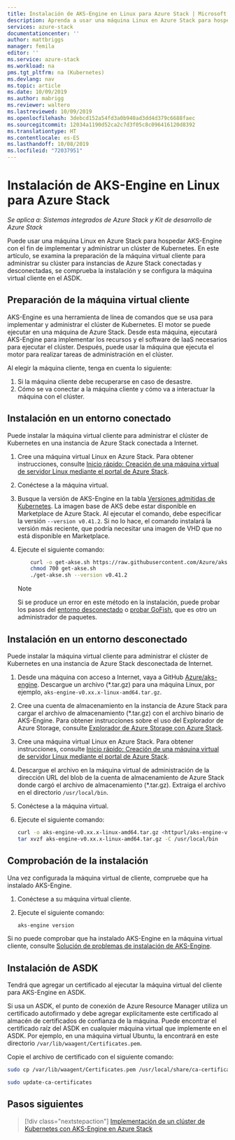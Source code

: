 ```yaml
---
title: Instalación de AKS-Engine en Linux para Azure Stack | Microsoft Docs
description: Aprenda a usar una máquina Linux en Azure Stack para hospedar AKS-Engine con el fin de implementar y administrar un clúster de Kubernetes.
services: azure-stack
documentationcenter: ''
author: mattbriggs
manager: femila
editor: ''
ms.service: azure-stack
ms.workload: na
pms.tgt_pltfrm: na (Kubernetes)
ms.devlang: nav
ms.topic: article
ms.date: 10/09/2019
ms.author: mabrigg
ms.reviewer: waltero
ms.lastreviewed: 10/09/2019
ms.openlocfilehash: 3debcd152a54fd3a0b940ad3dd4d379c6688faec
ms.sourcegitcommit: 12034a1190d52ca2c7d3f05c8c096416120d8392
ms.translationtype: HT
ms.contentlocale: es-ES
ms.lasthandoff: 10/08/2019
ms.locfileid: "72037951"
---
```

# <a name="install-the-aks-engine-on-linux-in-azure-stack"></a>Instalación de AKS-Engine en Linux para Azure Stack

*Se aplica a: Sistemas integrados de Azure Stack y Kit de desarrollo de Azure Stack*

Puede usar una máquina Linux en Azure Stack para hospedar AKS-Engine con el fin de implementar y administrar un clúster de Kubernetes. En este artículo, se examina la preparación de la máquina virtual cliente para administrar su clúster para instancias de Azure Stack conectadas y desconectadas, se comprueba la instalación y se configura la máquina virtual cliente en el ASDK.

## <a name="prepare-the-client-vm"></a>Preparación de la máquina virtual cliente

AKS-Engine es una herramienta de línea de comandos que se usa para implementar y administrar el clúster de Kubernetes. El motor se puede ejecutar en una máquina de Azure Stack. Desde esta máquina, ejecutará AKS-Engine para implementar los recursos y el software de IaaS necesarios para ejecutar el clúster. Después, puede usar la máquina que ejecuta el motor para realizar tareas de administración en el clúster.

Al elegir la máquina cliente, tenga en cuenta lo siguiente:

1. Si la máquina cliente debe recuperarse en caso de desastre.
2. Cómo se va conectar a la máquina cliente y cómo va a interactuar la máquina con el clúster.

## <a name="install-in-a-connected-environment"></a>Instalación en un entorno conectado

Puede instalar la máquina virtual cliente para administrar el clúster de Kubernetes en una instancia de Azure Stack conectada a Internet.

1. Cree una máquina virtual Linux en Azure Stack. Para obtener instrucciones, consulte [Inicio rápido: Creación de una máquina virtual de servidor Linux mediante el portal de Azure Stack](https://docs.microsoft.com/azure-stack/user/azure-stack-quick-linux-portal).
2. Conéctese a la máquina virtual.
3. Busque la versión de AKS-Engine en la tabla [Versiones admitidas de Kubernetes](https://github.com/Azure/aks-engine/blob/master/docs/topics/azure-stack.md#supported-kubernetes-versions). La imagen base de AKS debe estar disponible en Marketplace de Azure Stack. Al ejecutar el comando, debe especificar la versión `--version v0.41.2`. Si no lo hace, el comando instalará la versión más reciente, que podría necesitar una imagen de VHD que no está disponible en Marketplace.
4. Ejecute el siguiente comando:

    ```bash  
        curl -o get-akse.sh https://raw.githubusercontent.com/Azure/aks-engine/master/scripts/get-akse.sh
        chmod 700 get-akse.sh
        ./get-akse.sh --version v0.41.2
    ```

    > [!Note]  
    > Si se produce un error en este método en la instalación, puede probar los pasos del [entorno desconectado](#install-in-a-disconnected-environment) o [probar GoFish](azure-stack-kubernetes-aks-engine-troubleshoot.md#try-gofish), que es otro un administrador de paquetes.

## <a name="install-in-a-disconnected-environment"></a>Instalación en un entorno desconectado

Puede instalar la máquina virtual cliente para administrar el clúster de Kubernetes en una instancia de Azure Stack desconectada de Internet.

1.  Desde una máquina con acceso a Internet, vaya a GitHub [Azure/aks-engine](https://github.com/Azure/aks-engine/releases/latest). Descargue un archivo (*.tar.gz) para una máquina Linux, por ejemplo, `aks-engine-v0.xx.x-linux-amd64.tar.gz`.

2.  Cree una cuenta de almacenamiento en la instancia de Azure Stack para cargar el archivo de almacenamiento (*.tar.gz) con el archivo binario de AKS-Engine. Para obtener instrucciones sobre el uso del Explorador de Azure Storage, consulte [Explorador de Azure Storage con Azure Stack](https://docs.microsoft.com/azure-stack/user/azure-stack-storage-connect-se).

3. Cree una máquina virtual Linux en Azure Stack. Para obtener instrucciones, consulte [Inicio rápido: Creación de una máquina virtual de servidor Linux mediante el portal de Azure Stack](https://docs.microsoft.com/azure-stack/user/azure-stack-quick-linux-portal).

3.  Descargue el archivo en la máquina virtual de administración de la dirección URL del blob de la cuenta de almacenamiento de Azure Stack donde cargó el archivo de almacenamiento (*.tar.gz). Extraiga el archivo en el directorio `/usr/local/bin`.

4. Conéctese a la máquina virtual.

5.  Ejecute el siguiente comando:

    ```bash  
    curl -o aks-engine-v0.xx.x-linux-amd64.tar.gz <httpurl/aks-engine-v0.xx.x-linux-amd64.tar.gz>
    tar xvzf aks-engine-v0.xx.x-linux-amd64.tar.gz -C /usr/local/bin
    ```

## <a name="verify-the-installation"></a>Comprobación de la instalación

Una vez configurada la máquina virtual de cliente, compruebe que ha instalado AKS-Engine.

1. Conéctese a su máquina virtual cliente.
2. Ejecute el siguiente comando:

    ```bash  
    aks-engine version
    ```

Si no puede comprobar que ha instalado AKS-Engine en la máquina virtual cliente, consulte [Solución de problemas de instalación de AKS-Engine](azure-stack-kubernetes-aks-engine-troubleshoot.md).


## <a name="asdk-installation"></a>Instalación de ASDK

Tendrá que agregar un certificado al ejecutar la máquina virtual del cliente para AKS-Engine en ASDK.

Si usa un ASDK, el punto de conexión de Azure Resource Manager utiliza un certificado autofirmado y debe agregar explícitamente este certificado al almacén de certificados de confianza de la máquina. Puede encontrar el certificado raíz del ASDK en cualquier máquina virtual que implemente en el ASDK. Por ejemplo, en una máquina virtual Ubuntu, la encontrará en este directorio `/var/lib/waagent/Certificates.pem`. 

Copie el archivo de certificado con el siguiente comando:

```bash
sudo cp /var/lib/waagent/Certificates.pem /usr/local/share/ca-certificates/azurestackca.crt

sudo update-ca-certificates
```

## <a name="next-steps"></a>Pasos siguientes

> [!div class="nextstepaction"]
> [Implementación de un clúster de Kubernetes con AKS-Engine en Azure Stack](azure-stack-kubernetes-aks-engine-deploy-cluster.md)